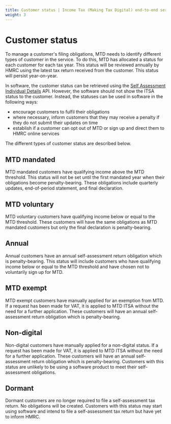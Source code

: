 ```yaml
---
title: Customer status | Income Tax (Making Tax Digital) end-to-end service guide
weight: 3
---
```


# Customer status

To manage a customer's filing obligations, MTD needs to identify different types of customer in the service. To do this, MTD has allocated a status for each customer for each tax year. This status will be reviewed annually by HMRC using the latest tax return received from the customer. This status will persist year-on-year. 

In software, the customer status can be retrieved using the [Self Assessment Individual Details](/api-documentation/docs/api/service/self-assessment-individual-details-api/) API. However, the software should not show the ITSA status to the customer. Instead, the statuses can be used in software in the following ways: 

- encourage customers to fulfil their obligations 
- where necessary, inform customers that they may receive a penalty if they do not submit their updates on time
- establish if a customer can opt out of MTD or sign up and direct them to HMRC online services 

The different types of customer status are described below.

## MTD mandated

MTD mandated customers have qualifying income above the MTD threshold. This status will not be set until the first mandated year when their obligations become penalty-bearing. These obligations include quarterly updates, end-of-period statement, and final declaration. 

## MTD voluntary

MTD voluntary customers have qualifying income below or equal to the MTD threshold. These customers will have the same obligations as MTD mandated customers but only the final declaration is penalty-bearing. 

## Annual

Annual customers have an annual self-assessment return obligation which is penalty-bearing. This status will include customers who have qualifying income below or equal to the MTD threshold and have chosen not to voluntarily sign up for MTD. 

## MTD exempt

MTD exempt customers have manually applied for an exemption from MTD. If a request has been made for VAT, it is applied to MTD ITSA without the need for a further application. These customers will have an annual self-assessment return obligation which is penalty-bearing.  

## Non-digital

Non-digital customers have manually applied for a non-digital status. If a request has been made for VAT, it is applied to MTD ITSA without the need for a further application.  These customers will have an annual self-assessment return obligation which is penalty-bearing. Customers with this status are unlikely to be using a software product to meet their self-assessment obligations. 

## Dormant

Dormant customers are no longer required to file a self-assessment tax return. No obligations will be created. Customers with this status may start using software and intend to file a self-assessment tax return but have yet to inform HMRC.

